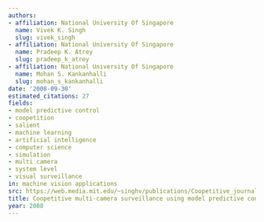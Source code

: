 ```yaml
---
authors:
- affiliation: National University Of Singapore
  name: Vivek K. Singh
  slug: vivek_singh
- affiliation: National University Of Singapore
  name: Pradeep K. Atrey
  slug: pradeep_k_atrey
- affiliation: National University Of Singapore
  name: Mohan S. Kankanhalli
  slug: mohan_s_kankanhalli
date: '2008-09-30'
estimated_citations: 27
fields:
- model predictive control
- coopetition
- salient
- machine learning
- artificial intelligence
- computer science
- simulation
- multi camera
- system level
- visual surveillance
in: machine vision applications
src: https://web.media.mit.edu/~singhv/publications/Coopetitive_journal.pdf
title: Coopetitive multi-camera surveillance using model predictive control
year: 2008
---
```


